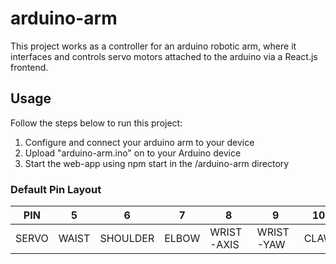 # arduino-arm
This project works as a controller for an arduino robotic arm, where it interfaces and controls servo motors attached to the arduino via a React.js frontend.  

## Usage  
Follow the steps below to run this project:
<ol>
  <li>Configure and connect your arduino arm to your device</li>
  <li>Upload "arduino-arm.ino" on to your Arduino device</li>
  <li>Start the web-app using npm start in the /arduino-arm directory</li>
</ol>

### Default Pin Layout  
| PIN   | 5     | 6        | 7     | 8          | 9         | 10   |
|-------|-------|----------|-------|------------|-----------|------|
| SERVO | WAIST | SHOULDER | ELBOW | WRIST-AXIS | WRIST-YAW | CLAW |